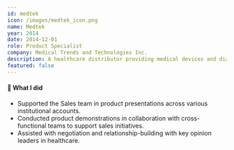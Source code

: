 ```yaml
---
id: medtek
icon: /images/medtek_icon.png
name: Medtek
year: 2014
date: 2014-12-01
role: Product Specialist
company: Medical Trends and Technologies Inc.
description: A healthcare distributor providing medical devices and diagnostic equipment to hospitals and clinics across the Philippines.
featured: false
---
```


#### 🔧 What I did

- Supported the Sales team in product presentations across various institutional accounts.
- Conducted product demonstrations in collaboration with cross-functional teams to support sales initiatives.
- Assisted with negotiation and relationship-building with key opinion leaders in healthcare.